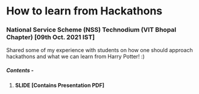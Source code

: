 # How to learn from Hackathons 
### National Service Scheme (NSS) Technodium (VIT Bhopal Chapter) [09th Oct. 2021 IST]

Shared some of my experience with students on how one should approach hackathons and what we can learn from Harry Potter! :)

##### Contents -
1. **SLIDE [Contains Presentation PDF]**
